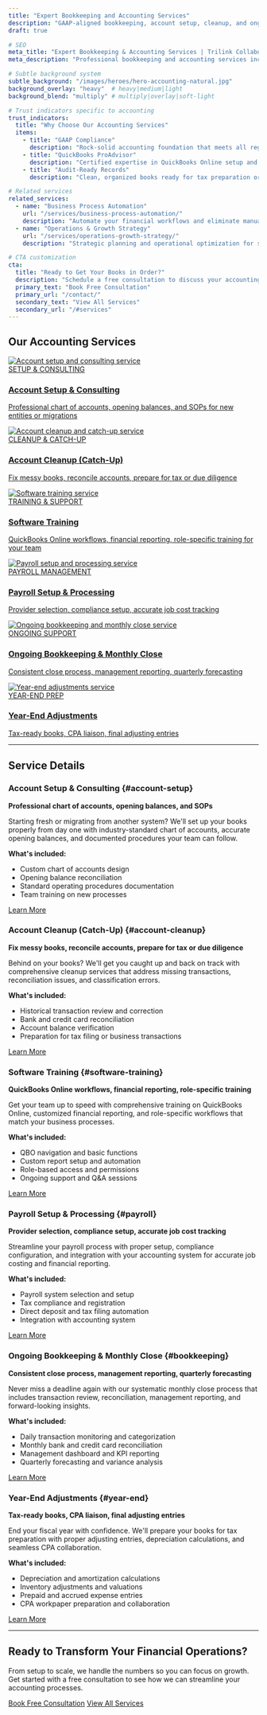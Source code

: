 ```yaml
---
title: "Expert Bookkeeping and Accounting Services"
description: "GAAP-aligned bookkeeping, account setup, cleanup, and ongoing financial management that keeps your books audit-ready and decision-focused."
draft: true

# SEO
meta_title: "Expert Bookkeeping & Accounting Services | Trilink Collaborative"
meta_description: "Professional bookkeeping and accounting services including account setup, cleanup, monthly close, payroll processing, and year-end adjustments. GAAP-compliant and audit-ready."

# Subtle background system 
subtle_background: "/images/heroes/hero-accounting-natural.jpg"
background_overlay: "heavy"  # heavy|medium|light
background_blend: "multiply" # multiply|overlay|soft-light

# Trust indicators specific to accounting
trust_indicators:
  title: "Why Choose Our Accounting Services"
  items:
    - title: "GAAP Compliance"
      description: "Rock-solid accounting foundation that meets all regulatory requirements"
    - title: "QuickBooks ProAdvisor"
      description: "Certified expertise in QuickBooks Online setup and optimization"
    - title: "Audit-Ready Records"
      description: "Clean, organized books ready for tax preparation or due diligence"

# Related services
related_services:
  - name: "Business Process Automation"
    url: "/services/business-process-automation/"
    description: "Automate your financial workflows and eliminate manual data entry"
  - name: "Operations & Growth Strategy"
    url: "/services/operations-growth-strategy/"
    description: "Strategic planning and operational optimization for scalable growth"

# CTA customization
cta:
  title: "Ready to Get Your Books in Order?"
  description: "Schedule a free consultation to discuss your accounting needs and see how we can help streamline your financial operations."
  primary_text: "Book Free Consultation"
  primary_url: "/contact/"
  secondary_text: "View All Services"
  secondary_url: "/#services"
---
```


## Our Accounting Services

<div class="services-grid">
  <a href="#account-setup" class="service-card">
    <div class="overflow-hidden">
      <img src="/images/services/bookkeeping/account-setup-natural.jpg" alt="Account setup and consulting service" class="service-image">
    </div>
    <div class="service-content">
      <div class="text-xs font-semibold text-gray-500 uppercase tracking-wide mb-2">SETUP & CONSULTING</div>
      <h3 class="service-title">Account Setup & Consulting</h3>
      <p class="service-description">Professional chart of accounts, opening balances, and SOPs for new entities or migrations</p>
    </div>
  </a>
  
  <a href="#account-cleanup" class="service-card">
    <div class="overflow-hidden">
      <img src="/images/services/bookkeeping/account-cleanup-natural.jpg" alt="Account cleanup and catch-up service" class="service-image">
    </div>
    <div class="service-content">
      <div class="text-xs font-semibold text-gray-500 uppercase tracking-wide mb-2">CLEANUP & CATCH-UP</div>
      <h3 class="service-title">Account Cleanup (Catch-Up)</h3>
      <p class="service-description">Fix messy books, reconcile accounts, prepare for tax or due diligence</p>
    </div>
  </a>
  
  <a href="#software-training" class="service-card">
    <div class="overflow-hidden">
      <img src="/images/services/bookkeeping/software-training-natural.jpg" alt="Software training service" class="service-image">
    </div>
    <div class="service-content">
      <div class="text-xs font-semibold text-gray-500 uppercase tracking-wide mb-2">TRAINING & SUPPORT</div>
      <h3 class="service-title">Software Training</h3>
      <p class="service-description">QuickBooks Online workflows, financial reporting, role-specific training for your team</p>
    </div>
  </a>
  
  <a href="#payroll" class="service-card">
    <div class="overflow-hidden">
      <img src="/images/services/bookkeeping/payroll-natural.jpg" alt="Payroll setup and processing service" class="service-image">
    </div>
    <div class="service-content">
      <div class="text-xs font-semibold text-gray-500 uppercase tracking-wide mb-2">PAYROLL MANAGEMENT</div>
      <h3 class="service-title">Payroll Setup & Processing</h3>
      <p class="service-description">Provider selection, compliance setup, accurate job cost tracking</p>
    </div>
  </a>
  
  <a href="#bookkeeping" class="service-card">
    <div class="overflow-hidden">
      <img src="/images/services/bookkeeping/ongoing-bookkeeping-natural.jpg" alt="Ongoing bookkeeping and monthly close service" class="service-image">
    </div>
    <div class="service-content">
      <div class="text-xs font-semibold text-gray-500 uppercase tracking-wide mb-2">ONGOING SUPPORT</div>
      <h3 class="service-title">Ongoing Bookkeeping & Monthly Close</h3>
      <p class="service-description">Consistent close process, management reporting, quarterly forecasting</p>
    </div>
  </a>
  
  <a href="#year-end" class="service-card">
    <div class="overflow-hidden">
      <img src="/images/services/bookkeeping/year-end-natural.jpg" alt="Year-end adjustments service" class="service-image">
    </div>
    <div class="service-content">
      <div class="text-xs font-semibold text-gray-500 uppercase tracking-wide mb-2">YEAR-END PREP</div>
      <h3 class="service-title">Year-End Adjustments</h3>
      <p class="service-description">Tax-ready books, CPA liaison, final adjusting entries</p>
    </div>
  </a>
</div>

---

## Service Details

<div class="content-section-wrapper">

<div class="content-section-card content-section-white">

### Account Setup & Consulting {#account-setup}
**Professional chart of accounts, opening balances, and SOPs**

Starting fresh or migrating from another system? We'll set up your books properly from day one with industry-standard chart of accounts, accurate opening balances, and documented procedures your team can follow.

**What's included:**
- Custom chart of accounts design
- Opening balance reconciliation
- Standard operating procedures documentation
- Team training on new processes

<a href="/services/account-setup-consulting/" class="service-learn-more">Learn More</a>

</div>

<div class="content-section-card content-section-gray">

### Account Cleanup (Catch-Up) {#account-cleanup}
**Fix messy books, reconcile accounts, prepare for tax or due diligence**

Behind on your books? We'll get you caught up and back on track with comprehensive cleanup services that address missing transactions, reconciliation issues, and classification errors.

**What's included:**
- Historical transaction review and correction
- Bank and credit card reconciliation
- Account balance verification
- Preparation for tax filing or business transactions

<a href="/services/account-cleanup-catch-up/" class="service-learn-more">Learn More</a>

</div>

<div class="content-section-card content-section-white">

### Software Training {#software-training}
**QuickBooks Online workflows, financial reporting, role-specific training**

Get your team up to speed with comprehensive training on QuickBooks Online, customized financial reporting, and role-specific workflows that match your business processes.

**What's included:**
- QBO navigation and basic functions
- Custom report setup and automation
- Role-based access and permissions
- Ongoing support and Q&A sessions

<a href="/services/software-training/" class="service-learn-more">Learn More</a>

</div>

<div class="content-section-card content-section-gray">

### Payroll Setup & Processing {#payroll}
**Provider selection, compliance setup, accurate job cost tracking**

Streamline your payroll process with proper setup, compliance configuration, and integration with your accounting system for accurate job costing and financial reporting.

**What's included:**
- Payroll system selection and setup
- Tax compliance and registration
- Direct deposit and tax filing automation
- Integration with accounting system

<a href="/services/payroll-setup-processing/" class="service-learn-more">Learn More</a>

</div>

<div class="content-section-card content-section-white">

### Ongoing Bookkeeping & Monthly Close {#bookkeeping}
**Consistent close process, management reporting, quarterly forecasting**

Never miss a deadline again with our systematic monthly close process that includes transaction review, reconciliation, management reporting, and forward-looking insights.

**What's included:**
- Daily transaction monitoring and categorization
- Monthly bank and credit card reconciliation
- Management dashboard and KPI reporting
- Quarterly forecasting and variance analysis

<a href="/services/ongoing-bookkeeping-monthly-close/" class="service-learn-more">Learn More</a>

</div>

<div class="content-section-card content-section-gray">

### Year-End Adjustments {#year-end}
**Tax-ready books, CPA liaison, final adjusting entries**

End your fiscal year with confidence. We'll prepare your books for tax preparation with proper adjusting entries, depreciation calculations, and seamless CPA collaboration.

**What's included:**
- Depreciation and amortization calculations
- Inventory adjustments and valuations  
- Prepaid and accrued expense entries
- CPA workpaper preparation and collaboration

<a href="/services/year-end-adjustments/" class="service-learn-more">Learn More</a>

</div>

</div>


---

<div class="closing-section bg-gradient-to-br from-primary/5 to-accent/5 py-16 -mx-4 md:-mx-8 px-4 md:px-8 rounded-lg text-center">
  <h2 class="text-3xl font-bold text-primary mb-4">Ready to Transform Your Financial Operations?</h2>
  <p class="text-xl text-gray-700 mb-8 max-w-2xl mx-auto">From setup to scale, we handle the numbers so you can focus on growth. Get started with a free consultation to see how we can streamline your accounting processes.</p>
  <div class="flex flex-col sm:flex-row gap-4 justify-center">
    <a href="/contact/" class="btn-cta">Book Free Consultation</a>
    <a href="/#services" class="btn-secondary bg-white hover:bg-gray-50 text-primary border-primary">View All Services</a>
  </div>
</div>